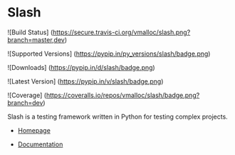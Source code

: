Slash
=====

![Build Status] (https://secure.travis-ci.org/vmalloc/slash.png?branch=master,dev)

![Supported Versions] (https://pypip.in/py_versions/slash/badge.png)

![Downloads] (https://pypip.in/d/slash/badge.png)

![Latest Version] (https://pypip.in/v/slash/badge.png)

![Coverage] (https://coveralls.io/repos/vmalloc/slash/badge.png?branch=dev)


Slash is a testing framework written in Python for testing complex projects. 

* [Homepage](http://vmalloc.github.io/slash)

* [Documentation](https://slash.readthedocs.org/en/latest/)

